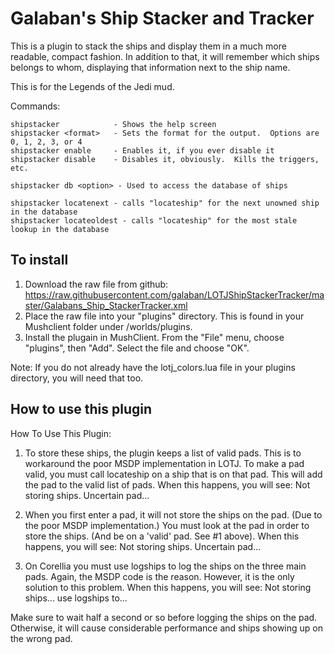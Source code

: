 # Galaban's Ship Stacker and Tracker
This is a plugin to stack the ships and display them in a much more readable, compact fashion.  In addition to that, it will remember which ships belongs to whom, displaying that information next to the ship name.

This is for the Legends of the Jedi mud.

Commands:

    shipstacker            - Shows the help screen
    shipstacker <format>   - Sets the format for the output.  Options are 0, 1, 2, 3, or 4
    shipstacker enable     - Enables it, if you ever disable it
    shipstacker disable    - Disables it, obviously.  Kills the triggers, etc.
    
    shipstacker db <option> - Used to access the database of ships

    shipstacker locatenext - calls "locateship" for the next unowned ship in the database 
    shipstacker locateoldest - calls "locateship" for the most stale lookup in the database

## To install
1. Download the raw file from github:
https://raw.githubusercontent.com/galaban/LOTJShipStackerTracker/master/Galabans_Ship_StackerTracker.xml
2. Place the raw file into your "plugins" directory.  This is found in your Mushclient folder under /worlds/plugins.
3. Install the plugain in MushClient.  From the "File" menu, choose "plugins", then "Add".  Select the file and choose "OK".

Note: If you do not already have the lotj_colors.lua file in your plugins directory, you will need that too.

## How to use this plugin

How To Use This Plugin:
1. To store these ships, the plugin keeps a list of valid pads.  This is to workaround the poor MSDP implementation in LOTJ.  To make a pad valid, you must call locateship on a ship that is on that pad. This will add the pad to the valid list of pads. When this happens, you will see: Not storing ships.  Uncertain pad...

2. When you first enter a pad, it will not store the ships on the pad. (Due to the poor MSDP implementation.)  You must look at the pad in order to store the ships.  (And be on a 'valid' pad. See #1 above). When this happens, you will see: Not storing ships.  Uncertain pad...

3. On Corellia you must use logships to log the ships on the three main pads.  Again, the MSDP code is the reason.  However, it is the only solution to this problem. When this happens, you will see: Not storing ships... use logships to...

Make sure to wait half a second or so before logging the ships on the pad. Otherwise, it will cause considerable performance and ships showing up on the wrong pad.
